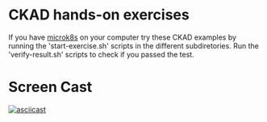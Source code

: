 # CKAD hands-on exercises

If you have [microk8s](https://microk8s.io/) on your computer try these CKAD
examples by running the 'start-exercise.sh' scripts in the different subdiretories.
Run the 'verify-result.sh' scripts to check if you passed the test.

# Screen Cast
[![asciicast](https://asciinema.org/a/404501.svg)](https://asciinema.org/a/404501)

